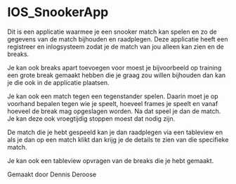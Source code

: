 # IOS_SnookerApp

Dit is een applicatie waarmee je een snooker match kan spelen en zo de gegevens van de match bijhouden en raadplegen.
Deze applicatie heeft een registreer en inlogsysteem zodat je de match van jou alleen kan zien en de breaks.

Je kan ook breaks apart toevoegen voor moest je bijvoorbeeld op training een grote break gemaakt hebben die je graag zou willen bijhouden dan kan je die ook in de applicatie plaatsen.

Je kan ook een match tegen een tegenstander spelen. Daarin moet je op voorhand bepalen tegen wie je speelt, hoeveel frames je speelt en vanaf hoeveel de break mag opgeslagen worden. Na dat speel je dan de match. Je kan deze ook vroegtijdig stoppen moest dat nodig zijn.

De match die je hebt gespeeld kan je dan raadplegen via een tableview en als je dan op een match klikt dan krijg je de details te zien van die specifieke match.

Je kan ook een tableview opvragen van de breaks die je hebt gemaakt.

Gemaakt door Dennis Deroose
